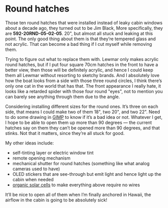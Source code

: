 # Round hatches

Those ten round hatches that were installed instead of leaky cabin windows about a decade ago, they turned out to be Jim Black,  More specifically, they are **592-20RND-05-02-05**.  20", but almost all stuck and leaking at this point.  The only good thing about them is that they’re tempered glass and not acrylic.  That can become a bad thing if I cut myself while removing them.

Trying to figure out what to replace them with.  Lewmar only makes acrylic round hatches, but if I put four square 70cm hatches
in the front to have a better view, then those will be definitely acrylic, and hence I could keep them all Lewmar without resorting to sketchy brands.  And I absolutely love how the boat looks from a side with those three round circles, I think there’s only one cat in the world that has that.  The front appearance I really hate, it looks like a retarded spider with those four round "eyes", not to mention you can barely see anything through them due to the angle.

Considering installing different sizes for the round ones.  It’s three on each side, that means I could make two of them 18", two 20", and two 22".  Need to do some drawing in [GIMP](https://www.gimp.org) to know if it’s a bad idea or not.  Whatever I get, I hope to be able to open them up more than 90 degrees — the current hatches say on them they can’t be opened more than 90 degrees, and that stinks.  Not that it matters, since they’re all stuck for good.

My other ideas include:
 - self-tinting layer or electric window tint
 - remote opening mechanism
 - mechanical shutter for round hatches (something like what analog cameras used to have)
 - OLED stickers that are see-through but emit light and hence light up the cabin when needed
 - [organic solar cells](https://infinitypv.com/products/opv/solar-tape) to make everything above require no wires

It’ll be nice to open all of them when I’m finally anchored in Hawaii, the airflow in the cabin is going to be absolutely sick!
